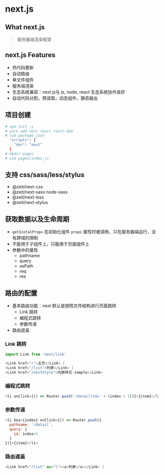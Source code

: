 # next.js

## What next.js

> 服务器端渲染框架

## next.js Features

- 热代码更新
- 自动路由
- 单文件组件
- 服务端渲染
- 生态系统兼容：next.js与 js, node, react 生态系统协作良好
- 自动代码分割，预读取，动态组件，静态输出

## 项目创建

```sh
# npm init -y
# yarn add next react react-dom
# vim package.json
  "scripts": {
    "dev": "next"
  }
# mkdir pages
# vim pages/index.js
```

## 支持 css/sass/less/stylus

- @zeit/next-css
- @zeit/next-sass node-sass
- @zeit/next-less
- @zeit/next-stylus

## 获取数据以及生命周期

- `getInitalProps` 在初始化组件 `props` 属性时被调用，只在服务器端运行，没有跨域的限制
- 不能用于子组件上，只能用于页面组件上
- 参数中的属性
  - pathname
  - query
  - asPath
  - req
  - res

## 路由的配置

- 基本路由功能：next 默认是按照文件结构进行页面跳转
  - Link 跳转
  - 编程式跳转
  - 参数传递
- 路由遮盖

### Link 跳转

```js
import Link from 'next/link'

<Link href="/">主页</Link> |
<Link href="/list">列表</Link> |
<Link href="/nestStyle">内嵌样式-sample</Link>
```

### 编程式跳转

```js
<li onClick={() => Router.push('/detail?id=' + (index + 1))}>{item}</li>
```

### 参数传递

```js
<li key={index} onClick={() => Router.push({
  pathname: '/detail',
  query: {
    id: index+1
  }
})}>{item}</li>
```

### 路由遮盖

```js
<Link href="/list" as="l"><a>列表</a></Link> |
```